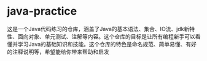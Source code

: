 # java-practice
这是一个Java代码练习的仓库，涵盖了Java的基本语法、集合、IO流、jdk新特性、面向对象、单元测试、注解等内容。这个仓库的目标是让所有编程新手可以看懂并学习Java的基础知识和技能。这个仓库的特色是命名规范、简单易懂、有好的注释说明等，希望能给你带来帮助和启发
